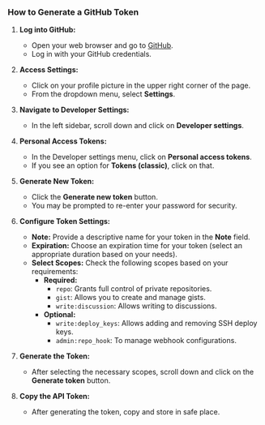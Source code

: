 ### How to Generate a GitHub Token

1. **Log into GitHub:**
   - Open your web browser and go to [GitHub](https://github.com).
   - Log in with your GitHub credentials.

2. **Access Settings:**
   - Click on your profile picture in the upper right corner of the page.
   - From the dropdown menu, select **Settings**.

3. **Navigate to Developer Settings:**
   - In the left sidebar, scroll down and click on **Developer settings**.

4. **Personal Access Tokens:**
   - In the Developer settings menu, click on **Personal access tokens**.
   - If you see an option for **Tokens (classic)**, click on that.

5. **Generate New Token:**
   - Click the **Generate new token** button.
   - You may be prompted to re-enter your password for security.

6. **Configure Token Settings:**
   - **Note:** Provide a descriptive name for your token in the **Note** field.
   - **Expiration:** Choose an expiration time for your token (select an appropriate duration based on your needs).
   - **Select Scopes:** Check the following scopes based on your requirements:
     - **Required:**
       - `repo`: Grants full control of private repositories.
       - `gist`: Allows you to create and manage gists.
       - `write:discussion`: Allows writing to discussions.
     - **Optional:**
       - `write:deploy_keys`: Allows adding and removing SSH deploy keys.
       - `admin:repo_hook`: To manage webhook configurations.

7. **Generate the Token:**
   - After selecting the necessary scopes, scroll down and click on the **Generate token** button.

8. **Copy the API Token:**
   - After generating the token, copy and store in safe place.
